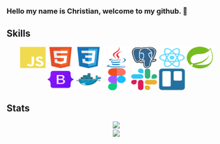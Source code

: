 ### Hello my name is Christian, welcome to my github. 👋

## Skills
  <div align="center">
    <img align="center" alt="JS" height="50" width="60" src="https://raw.githubusercontent.com/devicons/devicon/master/icons/javascript/javascript-plain.svg">
    <img align="center" alt="HTML" height="50" width="60" src="https://raw.githubusercontent.com/devicons/devicon/master/icons/html5/html5-original.svg">
    <img align="center" alt="CSS" height="50" width="60" src="https://raw.githubusercontent.com/devicons/devicon/master/icons/css3/css3-original.svg">
    <img align="center" alt="JAVA" height="50" width="60" src="https://raw.githubusercontent.com/devicons/devicon/master/icons/java/java-original.svg">
    <img align="center" alt="POSTGRES" height="50" width="60" src="https://github.com/devicons/devicon/blob/master/icons/postgresql/postgresql-original.svg">
    <img align="center" alt="REACT" height="50" width="60" src="https://github.com/devicons/devicon/blob/master/icons/react/react-original.svg">
    <img align="center" alt="SPRING" height="50" width="60" src="https://github.com/devicons/devicon/blob/master/icons/spring/spring-original.svg">
    <img align="center" alt="BOOTSTRAP" height="50" width="60" src="https://github.com/devicons/devicon/blob/master/icons/bootstrap/bootstrap-original.svg">
    <img align="center" alt="DOCKER" height="50" width="60" src="https://github.com/devicons/devicon/blob/master/icons/docker/docker-original.svg">
    <img align="center" alt="FIGMA" height="50" width="60" src="https://github.com/devicons/devicon/blob/master/icons/figma/figma-original.svg">
    <img align="center" alt="SLACK" height="50" width="60" src="https://github.com/devicons/devicon/blob/master/icons/slack/slack-original.svg">
    <img align="center" alt="TRELLO" height="50" width="60" src="https://github.com/devicons/devicon/blob/master/icons/trello/trello-plain.svg">
    </div>

  
  ## Stats
<div align="center">
    <img height="180em" src="https://github-readme-stats.vercel.app/api?username=christianlsb&show_icons=true&theme=tokyonight&include_all_commits=true&count_private=true"/>
  <br/>
  <img height="180em" src="https://github-readme-stats.vercel.app/api/top-langs/?username=christianlsb&layout=compact&langs_count=7&theme=tokyonight"/>
</div>

